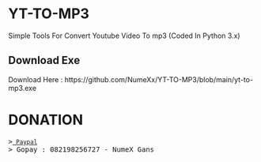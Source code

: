 # YT-TO-MP3
Simple Tools For Convert Youtube Video To mp3 (Coded In Python 3.x)

<h2> Download Exe </h2>
Download Here : https://github.com/NumeXx/YT-TO-MP3/blob/main/yt-to-mp3.exe

# DONATION
<pre>
<span class="pl-k">&gt;</spam><a href="https://www.paypal.com/paypalme/NumeXGans" rel="nofollow"><code> Paypal</code></a>
<span class="pl-k">&gt;</spam> Gopay : 082198256727 - NumeX Gans
</pre>
